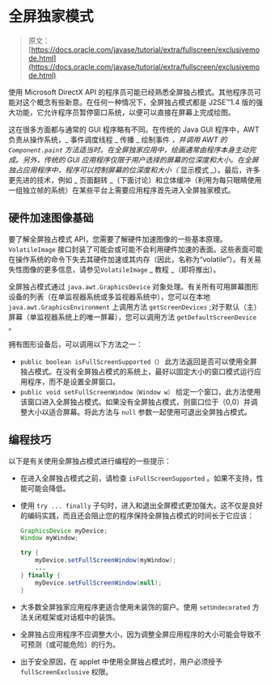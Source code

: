 # 全屏独家模式

> 原文： [https://docs.oracle.com/javase/tutorial/extra/fullscreen/exclusivemode.html](https://docs.oracle.com/javase/tutorial/extra/fullscreen/exclusivemode.html)

使用 Microsoft DirectX API 的程序员可能已经熟悉全屏独占模式。其他程序员可能对这个概念有些新意。在任何一种情况下，全屏独占模式都是 J2SE™1.4 版的强大功能，它允许程序员暂停窗口系统，以便可以直接在屏幕上完成绘图。

这在很多方面都与通常的 GUI 程序略有不同。在传统的 Java GUI 程序中，AWT 负责从操作系统，_ 事件调度线程 _ 传播 _ 绘制事件 _，并调用 AWT 的 `Component.paint` 方法适当时。在全屏独家应用中，绘画通常由程序本身主动完成。另外，传统的 GUI 应用程序仅限于用户选择的屏幕的位深度和大小。在全屏独占应用程序中，程序可以控制屏幕的位深度和大小（_ 显示模式 _）。最后，许多更先进的技术，例如 _ 页面翻转 _（下面讨论）和立体缓冲（利用为每只眼睛使用一组独立帧的系统）在某些平台上需要应用程序首先进入全屏独家模式。

## 硬件加速图像基础

要了解全屏独占模式 API，您需要了解硬件加速图像的一些基本原理。 `VolatileImage` 接口封装了可能会或可能不会利用硬件加速的表面。这些表面可能在操作系统的命令下失去其硬件加速或其内存（因此，名称为“volatile”）。有关易失性图像的更多信息，请参见`VolatileImage` _ 教程 _（即将推出）。

全屏独占模式通过 `java.awt.GraphicsDevice` 对象处理。有关所有可用屏幕图形设备的列表（在单监视器系统或多监视器系统中），您可以在本地 `java.awt.GraphicsEnvironment` 上调用方法 `getScreenDevices` ;对于默认（主）屏幕（单监视器系统上的唯一屏幕），您可以调用方法 `getDefaultScreenDevice` 。

拥有图形设备后，可以调用以下方法之一：

*   `public boolean isFullScreenSupported（）`
    此方法返回是否可以使用全屏独占模式。在没有全屏独占模式的系统上，最好以固定大小的窗口模式运行应用程序，而不是设置全屏窗口。
*   `public void setFullScreenWindow（Window w）`
    给定一个窗口，此方法使用该窗口进入全屏独占模式。如果没有全屏独占模式，则窗口位于（0,0）并调整大小以适合屏幕。将此方法与 `null` 参数一起使用可退出全屏独占模式。

## 编程技巧

以下是有关使用全屏独占模式进行编程的一些提示：

*   在进入全屏独占模式之前，请检查 `isFullScreenSupported` 。如果不支持，性能可能会降低。
*   使用 `try ... finally` 子句时，进入和退出全屏模式更加强大。这不仅是良好的编码实践，而且还会阻止您的程序保持全屏独占模式的时间长于它应该：

    ```java
    GraphicsDevice myDevice;
    Window myWindow;

    try {
        myDevice.setFullScreenWindow(myWindow);
        ...
    } finally {
        myDevice.setFullScreenWindow(null);
    }

    ```

*   大多数全屏独家应用程序更适合使用未装饰的窗户。使用 `setUndecorated` 方法关闭框架或对话框中的装饰。
*   全屏独占应用程序不应调整大小，因为调整全屏应用程序的大小可能会导致不可预测（或可能危险）的行为。
*   出于安全原因，在 applet 中使用全屏独占模式时，用户必须授予 `fullScreenExclusive` 权限。